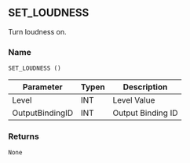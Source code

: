 ## SET\_LOUDNESS

Turn loudness on.


### Name

`SET_LOUDNESS ()`


| Parameter       | Typen | Description       |
| --------------- | ----- | ----------------- |
| Level           | INT   | Level Value       |
| OutputBindingID | INT   | Output Binding ID |


### Returns

`None`
